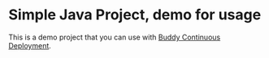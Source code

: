 # Simple Java Project, demo for usage
This is a demo project that you can use with [Buddy Continuous Deployment](https://buddy.works).

